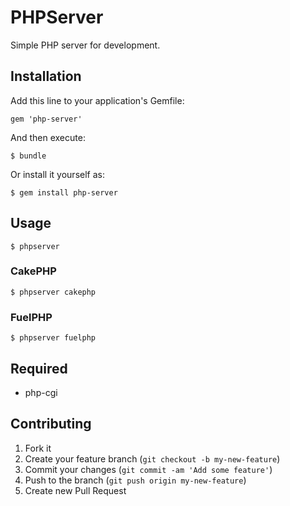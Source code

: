 # PHPServer

Simple PHP server for development.

## Installation

Add this line to your application's Gemfile:

    gem 'php-server'

And then execute:

    $ bundle

Or install it yourself as:

    $ gem install php-server

## Usage

    $ phpserver

### CakePHP

    $ phpserver cakephp

### FuelPHP

    $ phpserver fuelphp

## Required

* php-cgi

## Contributing

1. Fork it
2. Create your feature branch (`git checkout -b my-new-feature`)
3. Commit your changes (`git commit -am 'Add some feature'`)
4. Push to the branch (`git push origin my-new-feature`)
5. Create new Pull Request

